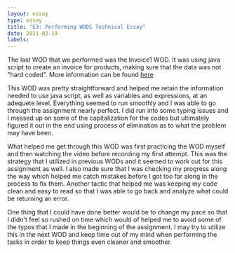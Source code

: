 ```yaml
---
layout: essay
type: essay
title: "E3: Performing WODS Technical Essay"
date: 2021-02-19
labels:
---
```


<p>The last WOD that we performed was the Invoice1 WOD. It was using java script to create an invoice for products, making sure that the data was not "hard coded". More information can be found <a href="https://dport96.github.io/ITM352/morea/060.expressions-operators/experience-invoice1.html"> here </a></p>

<p>This WOD was pretty straightforward and helped me retain the information needed to use java script, as well as variables and expressions, at an adequete level. Everything seemed to run smoothly and I was able to go through the assignment nearly perfect. I did run into some typing issues and I messed up on some of the capitalization for the codes but ultimately figured it out in the end using process of elimination as to what the problem may have been. </p>

<p>What helped me get through this WOD was first practicing the WOD myself and then watching the video before recording my first attempt. This was the strategy that I utilized in previous WODs and it seemed to work out for this assignment as well. I also made sure that I was checking my progress along the way which helped me catch mistakes before I got too far along in the process to fix them. Another tactic that helped me was keeping my code clean and easy to read so that I was able to go back and analyze what could be returning an error.</p>

<p>One thing that I could have done better would be to change my pace so that I didn't feel so rushed on time which would of helped me to avoid some of the typos that I made in the beginning of the assignment. I may try to utilize this in the next WOD and keep time out of my mind when performing the tasks in order to keep things even cleaner and smoother. </p>
